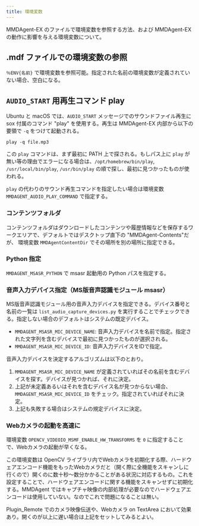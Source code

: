 ```yaml
---
title: 環境変数
---
```

MMDAgent-EX のファイルで環境変数を参照する方法、および MMDAgent-EX の動作に影響を与える環境変数について。

## .mdf ファイルでの環境変数の参照

`％ENV{名前}` で環境変数を参照可能。指定された名前の環境変数が定義されていない場合、空白になる。

## `AUDIO_START` 用再生コマンド play

Ubuntu と macOS では、`AUDIO_START` メッセージでのサウンドファイル再生に sox 付属のコマンド "play" を使用する。再生は MMDAgent-EX 内部から以下の要領で `-q` をつけて起動される。

```shell
play -q file.mp3
```

この `play` コマンドは、まず最初に PATH 上で探される。もしパス上に `play` が無い等の理由でエラーになる場合は、`/opt/homebrew/bin/play`, `/usr/local/bin/play`, `/usr/bin/play` の順で探し、最初に見つかったものが使われる。

`play` の代わりのサウンド再生コマンドを指定したい場合は環境変数 `MMDAGENT_AUDIO_PLAY_COMMAND` で指定する。

### コンテンツフォルダ

コンテンツフォルダはダウンロードしたコンテンツや履歴情報などを保存するワークエリアで、デフォルトではデスクトップ直下の "MMDAgent-Contents"だが、
環境変数 `MMDAgentContentDir` でその場所を別の場所に指定できる。

### Python 指定

`MMDAGENT_MSASR_PYTHON` で msasr 起動用の Python パスを指定する。

### 音声入力デバイス指定（MS版音声認識モジュール msasr）

MS版音声認識モジュール用の音声入力デバイスを指定できる。デバイス番号と名前の一覧は `list_audio_capture_devices.py` を実行することでチェックできる。指定しない場合のデフォルトはシステムの既定デバイス。

- `MMDAGENT_MSASR_MIC_DEVICE_NAME`: 音声入力デバイスを名前で指定。指定された文字列を含むデバイスで最初に見つかったものが選択される。
- `MMDAGENT_MSASR_MIC_DEVICE_ID`: 音声入力デバイスをIDで指定。

音声入力デバイスを決定するアルゴリズムは以下のとおり。

1. `MMDAGENT_MSASR_MIC_DEVICE_NAME` が定義されていればその名前を含むデバイスを探す。デバイスが見つかれば、それに決定。
2. 上記が未定義あるいはそれを含むデバイス名が見つからない場合、`MMDAGENT_MSASR_MIC_DEVICE_ID` をチェック。指定されていればそれに決定。
3. 上記も失敗する場合はシステムの規定デバイスに決定。

### Webカメラの起動を高速に

環境変数 `OPENCV_VIDEOIO_MSMF_ENABLE_HW_TRANSFORMS` を `0` に指定することで、Webカメラの起動が早くなる。

この環境変数は OpenCV ライブラリ内でWebカメラを初期化する際、ハードウェアエンコード機能をもったWebカメラだと（開く際に全機能をスキャンしに行くので）開くのに数十秒～数分かかることがある状況に対応するもの。これを設定することで、ハードウェアエンコードに関する機能をスキャンせずに初期化する。MMDAgent ではキャプチャ映像の内部処理が必要なのでハードウェアエンコードは使用していない。なのでこれで問題になることは無い。

Plugin_Remote でのカメラ映像伝送や、Webカメラ on TextArea において効果あり。開くのが以上に遅い場合は上記をセットしてみるとよい。
